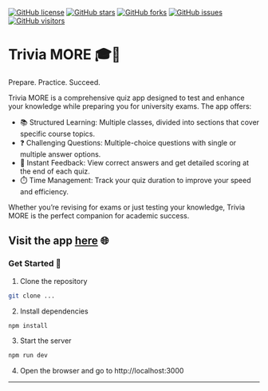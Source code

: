 [![GitHub license](https://img.shields.io/github/license/MarinCervinschi/TriviaMore)](LICENSE)
[![GitHub stars](https://img.shields.io/github/stars/MarinCervinschi/TriviaMore)]()
[![GitHub forks](https://img.shields.io/github/forks/MarinCervinschi/TriviaMore)]()
[![GitHub issues](https://img.shields.io/github/issues/MarinCervinschi/TriviaMore)]()
[![GitHub visitors](https://visitor-badge.laobi.icu/badge?page_id=MarinCervinschi.TriviaMore&)]()

# Trivia MORE 🎓🧠

Prepare. Practice. Succeed.

Trivia MORE is a comprehensive quiz app designed to test and enhance your knowledge while preparing you for university exams. The app offers:
- 📚 Structured Learning: Multiple classes, divided into sections that cover specific course topics.  
- ❓ Challenging Questions: Multiple-choice questions with single or multiple answer options.  
- 📝 Instant Feedback: View correct answers and get detailed scoring at the end of each quiz.  
- ⏱️ Time Management: Track your quiz duration to improve your speed and efficiency.  

Whether you’re revising for exams or just testing your knowledge, Trivia MORE is the perfect companion for academic success.

## Visit the app [here](https://trivia-more.vercel.app/) 🌐

### Get Started 🚀

1. Clone the repository
```bash
git clone ...
```
2. Install dependencies
```bash
npm install
```
3. Start the server
```bash
npm run dev
```
4. Open the browser and go to http://localhost:3000

---